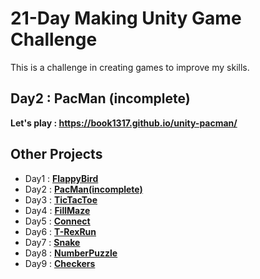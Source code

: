 # 21-Day Making Unity Game Challenge
This is a challenge in creating games to improve my skills.

 ## Day2 : PacMan (incomplete)
 

 
**Let's play : https://book1317.github.io/unity-pacman/**

## Other Projects

* Day1 : <a href="https://github.com/book1317/unity-flappybird" target="_blank">**FlappyBird**</a>
* Day2 : <a href="https://github.com/book1317/unity-pacman" target="_blank">**PacMan(incomplete)**</a>
* Day3 : <a href="https://github.com/book1317/unity-tictactoe" target="_blank">**TicTacToe**</a>
* Day4 : <a href="https://github.com/book1317/unity-fillmaze" target="_blank">**FillMaze**</a>
* Day5 : <a href="https://github.com/book1317/unity-connect" target="_blank">**Connect**</a>
* Day6 : <a href="https://github.com/book1317/unity-trexrun" target="_blank">**T-RexRun**</a>
* Day7 : <a href="https://github.com/book1317/unity-snake" target="_blank">**Snake**</a>
* Day8 : <a href="https://github.com/book1317/unity-numberpuzzle" target="_blank">**NumberPuzzle**</a>
* Day9 : <a href="https://github.com/book1317/unity-checkers" target="_blank">**Checkers**</a>

